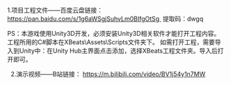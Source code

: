 1.项目工程文件——百度云盘链接：
	https://pan.baidu.com/s/1g6aWSgjSuhvLm0BIfgOtSg 
	提取码：dwgq

PS：本游戏使用Unity3D开发，必须安装Unity3D相关软件才能打开工程内容。
	工程所用的C#脚本在XBeats\Assets\Scripts文件夹下。
	如需打开工程，需要导入到Unity中：在Unity Hub主界面点击添加，选择XBeats工程文件夹。导入后打开即可。

 
2.演示视频——B站链接：
	https://m.bilibili.com/video/BV1j54y1n7MW
